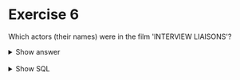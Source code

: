 # Exercise 6

Which actors (their names) were in the film 'INTERVIEW LIAISONS'?

<details>
<summary>Show answer</summary>

![img_6.png](img_6.png)

</details>

<br/>

<details>
<summary>Show SQL</summary>

```sql
SELECT first_name, last_name
FORM actor, film_actor
WHERE film_actor.actor_id=actor.actor_id
AND film_actor.film_id IN (
    SELECT film_id
    FROM film
    WHERE title='INTERVIEW LIAISONS'
    );
```

</details>